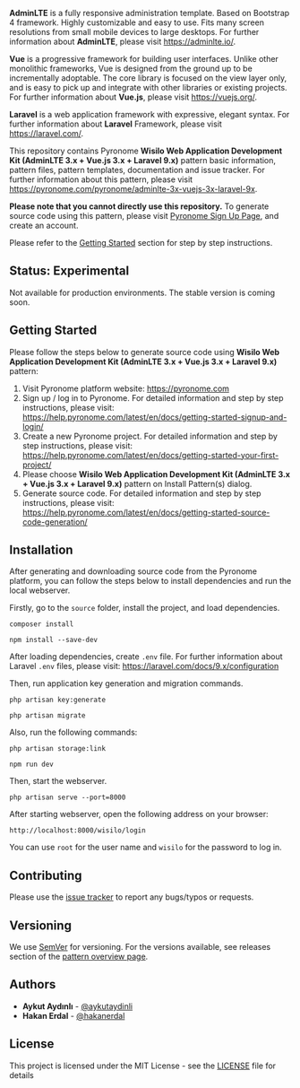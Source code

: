 **AdminLTE** is a fully responsive administration template. Based on Bootstrap 4 framework. Highly customizable and easy to use. Fits many screen resolutions from small mobile devices to large desktops. For further information about **AdminLTE**, please visit https://adminlte.io/.

**Vue** is a progressive framework for building user interfaces. Unlike other monolithic frameworks, Vue is designed from the ground up to be incrementally adoptable. The core library is focused on the view layer only, and is easy to pick up and integrate with other libraries or existing projects. For further information about **Vue.js**, please visit https://vuejs.org/.

**Laravel** is a web application framework with expressive, elegant syntax. For further information about **Laravel** Framework, please visit https://laravel.com/.

This repository contains Pyronome **Wisilo Web Application Development Kit (AdminLTE 3.x + Vue.js 3.x + Laravel 9.x)** pattern basic information, pattern files, pattern templates, documentation and issue tracker. For further information about this pattern, please visit https://pyronome.com/pyronome/adminlte-3x-vuejs-3x-laravel-9x.

**Please note that you cannot directly use this repository.** To generate source code using this pattern, please visit [Pyronome Sign Up Page](https://platform.pyronome.com/builder/signup), and create an account.

Please refer to the [Getting Started](https://github.com/pyronome/pattern-adminlte-3x-vuejs-3x-laravel-9x#getting-started) section for step by step instructions.

## Status: Experimental

Not available for production environments. The stable version is coming soon.

## Getting Started

Please follow the steps below to generate source code using **Wisilo Web Application Development Kit (AdminLTE 3.x + Vue.js 3.x + Laravel 9.x)** pattern:

1. Visit Pyronome platform website: https://pyronome.com
2. Sign up / log in to Pyronome. For detailed information and step by step instructions, please visit: https://help.pyronome.com/latest/en/docs/getting-started-signup-and-login/
3. Create a new Pyronome project. For detailed information and step by step instructions, please visit: https://help.pyronome.com/latest/en/docs/getting-started-your-first-project/
4. Please choose **Wisilo Web Application Development Kit (AdminLTE 3.x + Vue.js 3.x + Laravel 9.x)** pattern on Install Pattern(s) dialog.
5. Generate source code. For detailed information and step by step instructions, please visit: https://help.pyronome.com/latest/en/docs/getting-started-source-code-generation/

## Installation

After generating and downloading source code from the Pyronome platform, you can follow the steps below to install dependencies and run the local webserver.

Firstly, go to the `source` folder, install the project, and load dependencies.

```console
composer install
```

```console
npm install --save-dev
```

After loading dependencies, create `.env` file. For further information about Laravel `.env` files, please visit: https://laravel.com/docs/9.x/configuration

Then, run application key generation and migration commands.

```console
php artisan key:generate 
```

```console
php artisan migrate
```

Also, run the following commands:

```console
php artisan storage:link
```

```console
npm run dev
```

Then, start the webserver.

```console
php artisan serve --port=8000
```

After starting webserver, open the following address on your browser:

```console
http://localhost:8000/wisilo/login
```

You can use `root` for the user name and `wisilo` for the password to log in.

## Contributing

Please use the [issue tracker](https://github.com/pyronome/pattern-adminlte-3x-vuejs-3x-laravel-9x/issues) to report any bugs/typos or requests.

## Versioning

We use [SemVer](http://semver.org/) for versioning. For the versions available, see releases section of the [pattern overview page](https://pyronome.com/pyronome/adminlte-3x-vuejs-3x-laravel-9x#Overview). 

## Authors

* **Aykut Aydınlı** - [@aykutaydinli](https://github.com/aykutaydinli)
* **Hakan Erdal** - [@hakanerdal](https://github.com/hakanerdal)

## License

This project is licensed under the MIT License - see the [LICENSE](https://github.com/pyronome/pattern-adminlte-3x-vuejs-3x-laravel-9x/blob/master/LICENSE) file for details
